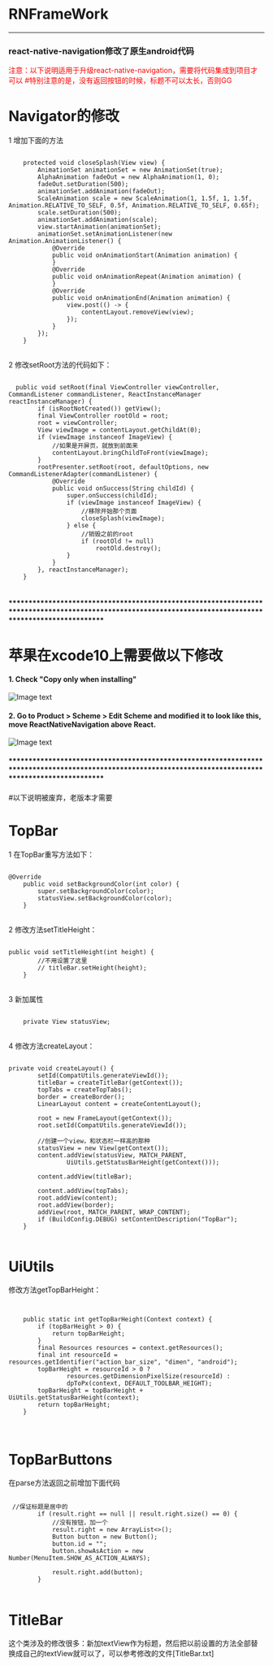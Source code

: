 # RNFrameWork
------
### react-native-navigation修改了原生android代码
<label style="color:red">注意：以下说明适用于升级react-native-navigation，需要将代码集成到项目才可以
#特别注意的是，没有返回按钮的时候，标题不可以太长，否则GG
</label>

# Navigator的修改
1 增加下面的方法
<pre>
<code>
    protected void closeSplash(View view) {
        AnimationSet animationSet = new AnimationSet(true);
        AlphaAnimation fadeOut = new AlphaAnimation(1, 0);
        fadeOut.setDuration(500);
        animationSet.addAnimation(fadeOut);
        ScaleAnimation scale = new ScaleAnimation(1, 1.5f, 1, 1.5f, Animation.RELATIVE_TO_SELF, 0.5f, Animation.RELATIVE_TO_SELF, 0.65f);
        scale.setDuration(500);
        animationSet.addAnimation(scale);
        view.startAnimation(animationSet);
        animationSet.setAnimationListener(new Animation.AnimationListener() {
            @Override
            public void onAnimationStart(Animation animation) {
            }
            @Override
            public void onAnimationRepeat(Animation animation) {
            }
            @Override
            public void onAnimationEnd(Animation animation) {
                view.post(() -> {
                    contentLayout.removeView(view);
                });
            }
        });
    }
</code>
</pre>
2 修改setRoot方法的代码如下：
<pre>
<code>
  public void setRoot(final ViewController viewController, CommandListener commandListener, ReactInstanceManager reactInstanceManager) {
        if (isRootNotCreated()) getView();
        final ViewController rootOld = root;
        root = viewController;
        View viewImage = contentLayout.getChildAt(0);
        if (viewImage instanceof ImageView) {
            //如果是开屏页，就放到前面来
            contentLayout.bringChildToFront(viewImage);
        }
        rootPresenter.setRoot(root, defaultOptions, new CommandListenerAdapter(commandListener) {
            @Override
            public void onSuccess(String childId) {
                super.onSuccess(childId);
                if (viewImage instanceof ImageView) {
                    //移除开始那个页面
                    closeSplash(viewImage);
                } else {
                    //销毁之前的root
                    if (rootOld != null)
                        rootOld.destroy();
                }
            }
        }, reactInstanceManager);
    }
</code>
</pre>
#### ********************************************************************************************************************************************************
# 苹果在xcode10上需要做以下修改
#### 1. Check "Copy only when installing"
![Image text](https://user-images.githubusercontent.com/180773/43156813-23ab6266-8f49-11e8-811a-2642003b68bc.png)
#### 2. Go to Product > Scheme > Edit Scheme and modified it to look like this, move ReactNativeNavigation above React.
![Image text](https://user-images.githubusercontent.com/180773/43156762-ffa6f61e-8f48-11e8-83f9-2022f805653f.png)


#### ********************************************************************************************************************************************************
#以下说明被废弃，老版本才需要
# TopBar
1 在TopBar重写方法如下：
<pre>
<code>
@Override
    public void setBackgroundColor(int color) {
        super.setBackgroundColor(color);
        statusView.setBackgroundColor(color);
    }
</code>
</pre>
2 修改方法setTitleHeight：
<pre>
<code>
public void setTitleHeight(int height) {
        //不用设置了这里
        // titleBar.setHeight(height);
    }
</code>
</pre>

3 新加属性
<pre>
<code>
    private View statusView;
</code>
</pre>


4 修改方法createLayout：
<pre>
<code>
private void createLayout() {
        setId(CompatUtils.generateViewId());
        titleBar = createTitleBar(getContext());
        topTabs = createTopTabs();
        border = createBorder();
        LinearLayout content = createContentLayout();

        root = new FrameLayout(getContext());
        root.setId(CompatUtils.generateViewId());

        //创建一个view，和状态栏一样高的那种
        statusView = new View(getContext());
        content.addView(statusView, MATCH_PARENT,
                UiUtils.getStatusBarHeight(getContext()));

        content.addView(titleBar);

        content.addView(topTabs);
        root.addView(content);
        root.addView(border);
        addView(root, MATCH_PARENT, WRAP_CONTENT);
        if (BuildConfig.DEBUG) setContentDescription("TopBar");
    }
</code>
</pre>

# UiUtils 
修改方法getTopBarHeight：

<pre>
<code>

    public static int getTopBarHeight(Context context) {
        if (topBarHeight > 0) {
            return topBarHeight;
        }
        final Resources resources = context.getResources();
        final int resourceId = resources.getIdentifier("action_bar_size", "dimen", "android");
        topBarHeight = resourceId > 0 ?
                resources.getDimensionPixelSize(resourceId) :
                dpToPx(context, DEFAULT_TOOLBAR_HEIGHT);
        topBarHeight = topBarHeight + UiUtils.getStatusBarHeight(context);
        return topBarHeight;
    }

</code>
</pre>

# TopBarButtons
在parse方法返回之前增加下面代码
<pre>
<code>
 //保证标题是居中的
        if (result.right == null || result.right.size() == 0) {
            //没有按钮，加一个
            result.right = new ArrayList<>();
            Button button = new Button();
            button.id = "";
            button.showAsAction = new Number(MenuItem.SHOW_AS_ACTION_ALWAYS);

            result.right.add(button);
        }
</code>
</pre>

# TitleBar
这个类涉及的修改很多：新加textView作为标题，然后把以前设置的方法全部替换成自己的textView就可以了，可以参考修改的文件[TitleBar.txt]
